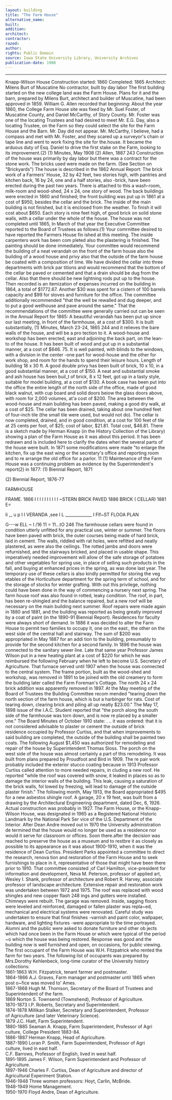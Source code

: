 ```yaml
---
layout: building
title: "The Farm House"
alternative_name: 
built: 
addition:
architect: 
contractor: 
razed: 
author:
rights: Public Domain
source: Iowa State University Library, University Archives
publication-date: 1980 
---
```

---

Knapp-Wilson House 
Construction started: 1860 Completed: 1865 Architect: Milens Burt of Muscatine No contractor, built by day labor 
The first building started on the new college land was the Farm House. Plans for it and the barn, prepared by Milens Burt, architect and builder of Muscatine, had been approved in 1859. 
William G. Allen recorded that beginning: 
About the year 1860, the College Farm House site was fixed by Mr. Suel Foster, of Muscatine County, and Daniel McCarthy, of Story County. Mr. Foster was one of the locating Trustees and had desired to meet Mr. E.G. Day, also a locating Trustee, on the Farm so they could select the site for the Farm House and the Barn. Mr. Day did not appear. Mr. McCarthy, I believe, had a compass and met with Mr. Foster, and they scared up a surveyor's chain or tape line and went to work fixing the site for the.house. It became the arduous duty of Esq. Daniel to drive the first stake on the Farm, looking to its improvement.(2) 
(1) Minutes, May 1908 
(2) Allen, 1887 
243 
Construction of the house was primarily by day labor but there was a contract for the stone work. The bricks used were made on the farm. (See Section on "Brickyards") 
The house is described in the 1862 Annual Report: 
The brick work of a Farmers' House, 32 by 42 feet, two stories high, with pantries and kitchen back, 16 by 24, one and a half stories, also -brick, have been erected during the past two years. There is attached to this a wash-room, milk-room and wood-shed, 24 x 24, one story of wood. The back buildings were erected in 1860 and finished; the front building was put up in 1861 at a cost of $950, besides the cellar and the brick. The inside of the main building is not finished, but it is enclosed from the weather. To finish it will cost about $650. Each story is nine feet high, of good brick on solid stone walls, with a cellar under the whole of the house. 
The house was not completed until 1865, In March of that year the Executive Committee reported to the Board of Trustees as follows:(1) 
Your comrnittee desired to have reported the Farmers House fin ished at this meeting. The inside carpenters work has been com pleted also the plastering is finished. The painting should be done immediately. 
Your committee would recommend the building of a neat verandah on the front of the farm house also the building of a wood house and privy also that the outside of the farm house be coated with a composition of lime. 
We have divided the cellar into three departments with brick par titions and would recommend that the bottom of the cellar be paved or cemented and that a drain should be dug from the cellar. Also that there should be new lightning rods put up to the house. 
Then recorded is an itemization of expenses incurred on the building in 1864, a total of $1772.67. Another $30 was spent for a cistern of 100 barrels capacity and $99 for stoves and furniture for the office. The committee additionally recommended "that the well be rewalled and dug deeper, and to put a good wellhouse and pave around the same." 
That the recommendations of the committee were generally carried out can be seen in the Annual Report for 1865: 
A beautiful verandah has been put up since our last meeting, in front of the farmhouse, at a cost of $300. It is built substantially, 
(1) Minutes, March 23-24, 1865 
244 
and it relieves the bare walls of the house, and will be a pro tection to it. 
A wood-house and workshop has been erected, east and adjoining the back part, on the lean-to of the house. It has been built of wood and put up in a substantial manner, at a cost of $646. 75. It is well painted, with blinds to the windows, with a division in the center -one part for wood-house and the other for work shop, and room for the hands to spend their leisure hours. Length of building 18 x 30 ft. 
A good double privy has been built of brick, 10 x 10, in a good substantial manner, at a cost of $150. 
A neat and substantial smoke and ash house has been buil_t of brick, 8 x 12 feet, got up in a tasty style, suitable for model building, at a cost of $130. 
A book case has been put into the office the entire length of the north side of the office, made of good black walnut, with cup board and solid doors beiow the glass doors above, with room for 2,000 volumes, at'a cost of $200. 
The area between the wood-house and main building has been paved, making a good dry walk, at a cost of $25. 
The cellar has been drained, taking about one hundred feet of four-inch tile (the small tile were used, but would not do). The cellar is now completed, drained, and in good condition, at a cost for 100 feet of tile at 25 cents per foot, of $25; cost of labor, $21.81. Total cost, $46.81. 
There is a sketch made by Herman Knapp (in the History Collection of the Library) showing a plan of the Farm House as it was about this period. It has been redrawn and is included here to clarify the dates wheri the several parts of the house were built. 
In 1871 some modifications were made "to enlarge the kitchen, fix up the east wing or the secretary's office and reporting room and to re arrange the old office for a parlor. 11 (1) 
Maintenance of the Farm House was a continuing problem as evidence by the Superintendent's report(2) in 1877: 
(1) 
Biennial Report, 1871 

(2) 
Biennial Report, 1876-77 




FARMHOUSE 

FRAME. 1866 
I I I I I I I I I I 
~STERN 
BRlCK PAVED 
1886 
BRICK ( CELLAR) 
1881 
E= 

Ii ,_ 
u 
p 
I 
I VERANDA ,see I 
L _____________ I 
Flf~ST FLOOA PLAN 

G---w
ELL 
~ 
I /16 11 = 11...tO 
246 
The farmhouse cellars were found in condition utterly unfitted for any practical use, winter or summer. 
The floors have been paved with brick, the outer courses being made of hard brick, laid in cement. The walls, riddled with rat holes, were refitted and neatly plastered, as were also the ceilings. The rotted jambs and doors were refurnished, and the stairways bricked, and placed in usable shape. 
This imperatively needed improvement will allow of the safe storage of potatoes and other vegetables for spring use, in place of selling such products in the fall, and buying at enhanced prices in the spring, as was done last year. The temporary use of these cellars is also kindly permitted for storing the veg etables of the Horticulture department for the spring term of school, and for the storage of stocks for winter grafting. With out this privilege, nothing could have been done in the way of commencing a nursery next spring. 
The farm house roof was also found in rotted, leaky condition. The roof, in part, has been re-shingled and the balance repaired, but a new roof will be necessary on the main building next summer. 
Roof repairs were made again in 1880 and 1881, and the building was reported as being greatly improved by a coat of paint (in the 1890-91 Biennial Report). 
Residences for faculty were always short of demand. In 1886 it was decided to alter the Farm House to permit two families to occupy it, one on the east:, the other on the west side of the central hall and stairway. The sum of $200 was appropriated in May 1887 for an addi tion to the building, presumably to provide for the second kitchen for a second family. 
In 1896 the house was connected to the sanitary sewer line. Late that same year Professor James Wilson put in a new heating plant at a cost of $220 for which he was reimbursed the following February when he left to become U.S. Secretary of Agriculture. That furnace served until 1907 when the house was connected to the central system. 
The frame portion, built as the wood-shed and workshop, was removed in 1891 to be joined with the old creamery to form the building later called the Farm Foreman's Cottage. 
The north 24 x 24 brick addition was apparently removed in 1897. At the May meeting of the Board of Trustees the Building Committee recom mended "tearing down the north section of the farm house, which is but a harbinger for rats. Cost of tearing down, clearing brick and piling all up neatly $23.00." 
The May 17, 1898 issue of the I.A.C. Student reported that "the porch along the south side of the farmhouse was torn down, and is now re placed by a smaller one." 
The Board Minutes of October 1910 state: 
. .. it was ordered: that it is not considered advisable to plaster or cement the outside of brick residence occupied by Professor Curtiss, and that when improvements to said building are completed, the outside of the building shall be painted two coats. 
The following August $1,450 was authorized for remodeling and repair of the house by Superintendent Thomas Sloss. The porch on the west side of the house was almost certainly a part of this remodeling. It was built from plans prepared by Proudfoot and Bird in 1909. The re pair work probably included the exterior stucco coating because in 1913 Professor Curtiss called attention to more needed repairs, in cluding a new roof. He reported "while the roof was covered with snow, it leaked in places so as to damage the interior walls of the building. This leak, causing a saturation of the brick walls, fol lowed by freezing, will lead to damage of the outside plaster finish." The following month, May 1913, the Board appropriated $495 for a new asbestos shingle roof. 
A garage, 20 x 19 feet, was built from a drawing by the Architectural Engineering department, dated Dec, 6, 1926. Actual construction was probably in 1927. 
The Farm House, or the Knapp-Wilson House, was designated in 1965 as a Registered National Historic Landmark by the National Park Ser vice of the U.S. Department of the Interior. 
After Dean Andre moved out in 1970 the University administration de termined that the house would no longer be used as a residence nor would it serve for classroom or offices. Soon there.after the decision was reached to preserve the house as a museum and to restbre it as closely as possible to its appearance as it was about 1900-1910, when it was the residence of Dean Curtiss. 
President Parks appointed a committee to direct the research, renova tion and restoration of the Farm House and to seek furnishings to place in it, representative of those that might have been there prior to 1910. That committee consisted ;of Carl Hamilton, vice-president for information and development, Neva M. Peterson, professor of applied art, Wesley I. Shank, professor of architecture and Robert R. Harvey, associate professor of landscape architecture. 
Extensive repair and restoration work was undertaken between 1972 and 1975. The roof was replaced with wood shingles and new copper flash 
248 
ings and gutters were installed. Chimneys were rebuilt. The garage was removed. Inside, sagging floors were leveled and reinforced, damaged or fallen plaster was repla~ed, mechanical and electrical systems were renovated. Careful study was undertaken to ensure that final finishes -varnish and paint color, wallpaper, hardware, and lighting fixtures -were appropriate to the time portrayed. 
Alumni and the public were asked to donate furniture and other ob 
jects which had once been in the Farm House or which were typical of the period ~o which the house was being restored. Response was good and the building now is well furnished and open, on occasions, for public viewing. 
The first occupant of the Farm House was W.H. Fitzpatrick who rented the farm for two years. The following list of occupants was prepared by Mrs.Dorothy Kehlenbeck, long-time curator of the University history 
collections:  
1861-1863  W.H. Fitzpatrick, tenant farmer and postmaster.  
1864-1866  A.J. Graves, Farm manager and postmaster until 1865 when  
post o~fice was moved to' Ames.  
1867-1868  Hugh M. Thomson, Secretary of the Board of Trustees and  
Superintendent of the farm.  
1869  Norton S. Townsend (Townshend), Professor of Agriculture.  
1870-1873  I.P. Roberts, Secretary and Superintendent.  
1874-1878  Millikan Stalker, Secretary and Superintendent, Professor  
of Agriculture (and later Veterinary Science).  
1879  J.C. Hiatt, Farm Superintendent.  
1880-1885  Seaman A. Knapp, Farm Superintendent, Professor of Agri  
culture, College President 1883-84.  
1886-1887  Herman Knapp, Head of Agriculture.  
1887-1890  Loran P. Smith, Farm Superintendent, Professor of Agri  
culture, lived in east half.  
C.F. Barrows, Professor of English, lived in west half.  
1891-1895  James F. Wilson, Farm Superintendent and Professor of  
Agriculture.  
1897-1946  Charles F. Curtiss, Dean of Agriculture and director of  
Agricultural Experiment Station.  
1946-1948  Three women professors: Hoyt, Carlin, McBride.  
1948-1949  Home Management.  
1950-1970  Floyd Andre, Dean of Agriculture.

